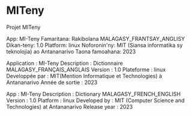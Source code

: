# MITeny
Projet MITeny

App: MI-Teny
Famaritana: Rakibolana MALAGASY_FRANTSAY_ANGLISY
Dikan-teny: 1.0
Platform: linux
Noforonin'ny: MIT (Siansa informatika sy teknolojia) ao Antananarivo
Taona famoahana: 2023

Application : MI-Teny
Description : Dictionnaire MALAGASY_FRANÇAIS_ANGLAIS
Version : 1.0
Plateforme : linux
Developpée par : MIT(Mention Informatique et Technologies) à Antananarivo
Année de sortie : 2023

App : MI-Teny
Description : Dictionary MALAGASY_FRENCH_ENGLISH
Version : 1.0
Platform : linux
Developed by : MIT (Computer Science and Technologies) at Antananarivo
Release year : 2023


